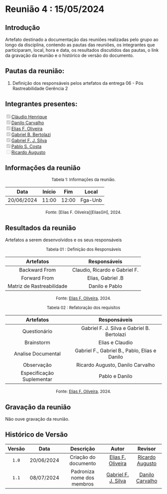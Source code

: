 # Reunião 4 : 15/05/2024

## Introdução

Artefato destinado a documentação das reuniões realizadas pelo grupo ao longo da disciplina, contendo as pautas das reuniões, os integrantes que participaram, local, hora e data, os resultados discutidos das pautas, o link da gravação da reunião e o histórico de versão do documento. 

## Pautas da reunião:

1. Definição dos responsáveis pelos artefatos da entrega 06 - Pós Rastreabilidade Gerência 2

## Integrantes presentes:

<label><input type="checkbox" checked disabled>[Cláudio Henrique][ClaudioGH]</label><br>
<label><input type="checkbox" checked disabled>[Danilo Carvalho][DaniloGH]</label><br>
<label><input type="checkbox" checked disabled>[Elias F. Oliveira][EliasGH]</label><br>
<label><input type="checkbox" checked disabled>[Gabriel B. Bertolazi][GabrielBGH]</label><br>
<label><input type="checkbox" checked disabled>[Gabriel F. J. Silva][GabrielFGH]</label><br>
<label><input type="checkbox" checked disabled>[Pablo S. Costa][PabloGH]</label><br>
<label><input type="checkbox" disabled>[Ricardo Augusto][RicardoGH]</label><br>

## Informações da reunião

<font size="2" >
<p style="text-align: center"> Tabela 1: Informações da reunião. </p>
</font>
<center>
 
| Data | Início | Fim | Local |
|:-:|:-:|:-:|:-:|
| 20/06/2024 | 11:00 | 12:00 | Fga-Unb |

</center>
<font size="2" ><p style="text-align: center"> Fonte: [Elias F. Oliveira][EliasGH], 2024. </p></font>

## Resultados da reunião

Artefatos a serem desenvolvidos e os seus responsáveis

<center>

<font size="2"><p style="text-align: center"> Tabela 01 : Definição dos Responsáveis</p></font>

|Artefatos|Responsáveis|
|   :--:  |    :---:   |
|Backward From| Claudio, Ricardo e Gabriel F. |
|Forward From| Elias, Gabriel .B |
|Matriz de Rastreabilidade| Danilo e Pablo |


<font size="2"><p style="text-align: center">Fonte: [Elias F. Oliveira][EliasGH], 2024.</p></font>

 <font size="2"><p style="text-align: center"> Tabela 02 : Refatoração dos requisitos</p></font>

|Artefatos|Responsáveis|
|   :--:  |    :---:   |
|Questionário | Gabriel F. J. Silva e Gabriel B. Bertolazi |
|Brainstorm | Elias e Claudio |
|Analise Documental | Gabriel F., Gabriel B., Pablo, Elias e Danilo |
|Observação | Ricardo Augusto, Danilo Carvalho |
|Especificação Suplementar |Pablo e Danilo |

<font size="2"><p style="text-align: center">Fonte: [Elias F. Oliveira][EliasGH], 2024.</p></font>

</center>

## Gravação da reunião

Não ouve gravação da reunião.

<!-- <center>

<iframe width="560" height="315" src="https://www.youtube.com/embed/M2FRAwK" title="YouTube video player" frameborder="0" allow="accelerometer; autoplay; clipboard-write; encrypted-media; gyroscope; picture-in-picture; web-share" referrerpolicy="strict-origin-when-cross-origin" allowfullscreen></iframe>

</center> -->

## Histórico de Versão

| Versão | Data | Descrição | Autor | Revisor
|:-:|:-:|:-:|:-:|:-:|
|`1.0`| 20/06/2024 | Criação do documento| [Elias F. Oliveira][EliasGH] | [Ricardo Augusto][RicardoGH] |
| `1.1`  | 08/07/2024 | Padroniza nome dos membros | [Gabriel F. J. Silva][GabrielFGH] | [Danilo Carvalho][DaniloGH]  |

[ClaudioGH]: https://github.com/claudiohsc
[DaniloGH]: https://github.com/Danilo-Carvalho-Antunes
[EliasGH]: https://github.com/EliasOliver21
[GabrielBGH]: https://github.com/Bertolazi
[GabrielFGH]: https://github.com/MMcLovin
[PabloGH]: https://github.com/pabloheika
[RicardoGH]: https://www.github.com/avmricardo
